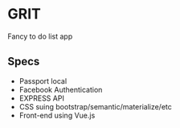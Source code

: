 # GRIT

Fancy to do list app

## Specs

- Passport local
- Facebook Authentication
- EXPRESS API
- CSS suing bootstrap/semantic/materialize/etc
- Front-end using Vue.js
